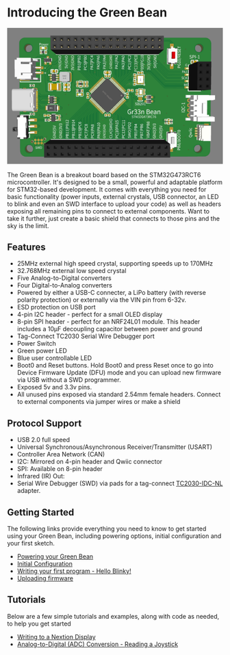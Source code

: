 # Introducing the Green Bean

![image](/images/GreenBean.png)

The Green Bean is a breakout board based on the STM32G473RCT6 microcontroller.  It's designed to be a small, powerful and adaptable platform for STM32-based development.  It comes with everything you need for basic functionality (power inputs, external crystals, USB connector, an LED to blink and even an SWD interface to upload your code) as well as headers exposing all remaining pins to connect to external components.  Want to take it further, just create a basic shield that connects to those pins and the sky is the limit.

## Features
- 25MHz external high speed crystal, supporting speeds up to 170MHz
- 32.768MHz external low speed crystal
- Five Analog-to-Digital converters
- Four Digital-to-Analog converters
- Powered by either a USB-C connecter, a LiPo battery (with reverse polarity protection) or externally via the VIN pin from 6-32v.  
- ESD protection on USB port
- 4-pin I2C header - perfect for a small OLED display
- 8-pin SPI header - perfect for an NRF24L01 module.  This header includes a 10μF decoupling capacitor between power and ground
- Tag-Connect TC2030 Serial Wire Debugger port
- Power Switch
- Green power LED
- Blue user controllable LED
- Boot0 and Reset buttons.  Hold Boot0 and press Reset once to go into Device Firmware Update (DFU) mode and you can upload new firmware via USB without a SWD programmer.
- Exposed 5v and 3.3v pins.  
- All unused pins exposed via standard 2.54mm female headers.  Connect to external components via jumper wires or make a shield 

## Protocol Support
- USB 2.0 full speed
- Universal Synchronous/Asynchronous Receiver/Transmitter (USART)
- Controller Area Network (CAN)
- I2C:    Mirrored on 4-pin header and Qwiic connector
- SPI:    Available on 8-pin header
- Infrared (IR) Out: 
- Serial Wire Debugger (SWD) via pads for a tag-connect [TC2030-IDC-NL](https://www.tag-connect.com/product/tc2030-idc-nl) adapter.  


## Getting Started

The following links provide everything you need to know to get started using your Green Bean, including powering options, initial configuration and your first sketch.

- [Powering your Green Bean](/Powering%20your%20Green%20Bean.md)
- [Initial Configuration](/initial-config.md)
- [Writing your first program - Hello Blinky!](/writing-your-first-program.md)
- [Uploading firmware](/Uploading%20Firmware.md)

## Tutorials 

Below are a few simple tutorials and examples, along with code as needed, to help you get started

- [Writing to a Nextion Display](/examples/Nextion/README.md)
- [Analog-to-Digital (ADC) Conversion - Reading a Joystick](/examples/ADC/README.md)





  


